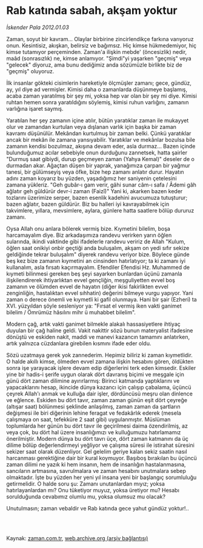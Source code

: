 # Rab katında sabah, akşam yoktur

*İskender Pala 2012.01.03*

<td class="columnist-detail">
<p>Zaman, soyut bir kavram... Olaylar birbirine zincirlendikçe farkına varıyoruz onun. Kesintisiz, akışkan, belirsiz ve bağımsız. Hiç kimse hükmedemiyor, hiç kimse tutamıyor perçeminden. Zaman'a ilişkin mebde' (öncesizlik) nedir, maâd (sonrasızlık) ne, kimse anlamıyor. "Şimdi"yi yaşarken "geçmiş" veya "gelecek" diyoruz, ama bunu dediğimiz anda sözümüzle birlikte biz de "geçmiş" oluyoruz.</p>
<p>
<div id="haberMetinDiv">
<p> İlk insanlar gökteki cisimlerin hareketiyle ölçmüşler zamanı; gece, gündüz, ay, yıl diye ad vermişler. Kimisi daha o zamanlarda düşünmeye başlamış, acaba zaman yaratılmış bir şey mi, yoksa hep var olan bir şey mi diye. Kimisi ruhtan hemen sonra yaratıldığını söylemiş, kimisi ruhun varlığını, zamanın varlığına işaret saymış.
<p> Yaratılan her şey zamanın içine atılır, bütün yaratıklar zaman ile mukayyet olur ve zamandan kurtulan veya dışlanan varlık için başka bir zaman kavramı düşünülür. Mekândan kurtulmuş bir zaman belki. Çünkü yaratıklar ancak bir mekân ile zamana yansıyabilir. Yaratıklar ve mekânlar bozulsa bile zamanın kendisi bozulmaz, akışına devam eder, asla durmaz... Bazen içinde bulunduğumuz acılar sebebiyle onun durduğunu zannetsek, hatta şairler "Durmuş saat gibiydi, durup geçmeyen zaman (Yahya Kemal)" deseler de o durmadan akar. Ağaçtan düşen bir yaprak, yanağımıza çarpan bir yağmur tanesi, bir gülümseyiş veya öfke, bize hep zamanı anlatır durur. Hayatın adını zaman koyarız bu yüzden, yaşadığımız her saniyenin çetelesini zamana yükleriz. "Geh gubâr-ı gam verir, gâhi sunar câm-ı safa / Âdemi gâh ağlatır geh güldürür devr-i zaman (Faizî)" Yani ki, akarken bazen keder tozlarını üzerimize serper, bazen esenlik kadehini avucumuza tutuşturur; bazen ağlatır, bazen güldürür. Biz bu halleri iyi kavrayabilmek için takvimlere, yıllara, mevsimlere, aylara, günlere hatta saatlere bölüp dururuz zamanı.
<p> Oysa Allah onu anlara bölerek vermiş bize. Kıymetini bilelim, boşa harcamayalım diye. Biz arkadaşımıza randevu verirken yarın öğlen sularında, ikindi vaktinde gibi ifadelerle randevu veririz de Allah "Kulum, öğlen saat onikiyi onbir geçtiği anda buluşalım, akşam on yedi sıfır sekize geldiğinde tekrar buluşalım" diyerek randevu veriyor bize. Böylece günde beş kez bize zamanın kıymetini an cinsinden hatırlatıyor; ta ki zamanı iyi kullanalım, asla fırsatı kaçırmayalım. Efendiler Efendisi Hz. Muhammed de kıymeti bilinmesi gereken beş şeyi sayarken bunlardan üçünü zamanla ilişkilendirerek ihtiyarlıktan evvel gençliğin, meşguliyetten evvel boş zamanın ve ölümden evvel de hayatın (diğer ikisi fakirlikten evvel zenginliğin, hastalıktan evvel sıhhatin) değerini bilmeye vurgu yapıyor. Yani zaman o derece önemli ve kıymetli ki gafil olunmaya. Hani bir şair (Ezheri) ta XVI. yüzyıldan şöyle sesleniyor ya: "Fırsat el vermiş iken vakti ganimet bilelim / Ömrümüz hâsılını mihr ü muhabbet bilelim".
<p> Modern çağ, artık vakti ganimet bilmekle alakalı hassasiyetlere ihtiyaç duyulan bir çağ haline geldi. Vakit nakittir sözü bunun materyalist ifadesine dönüştü ve eskiden nakit, maddi ve manevi kazancın tamamını anlatırken, artık yalnızca cüzdanlara girebilen kısmını ifade eder oldu.
<p> Sözü uzatmaya gerek yok zannederim. Hepimiz biliriz ki zaman kıymetlidir. O halde akıllı kimse, ölmeden evvel zamana ilişkin hesabını gören, öldükten sonra işe yarayacak işlere devam edip diğerlerini terk eden kimsedir. Eskiler yine bir hadis-i şerife uygun olarak dört davranış biçimi ve meşgale için günü dört zaman dilimine ayırırlarmış: Birinci katmanda yaptıklarını ve yapacaklarını hesap, ikincide dünya kazancı için çalışıp çabalama, üçüncü çeyrek Allah'ı anmak ve kulluğa dair işler, dördüncüsü meşru olan dinlence ve eğlence. Eskiden bu dört tavır, zaman zaman günün eşit dört çeyreğe (altışar saat) bölünmesi şeklinde anlaşılmış, zaman zaman da şartların değişmesi ile biri diğerinin lehine feragat ve fedakârlık ederek (mesela çalışmaya on saat, tefekküre 2 saat gibi) uygulanmıştır. Müslüman toplumlarda her günün bu dört tavır ile geçirilmesi daima özendirilmiş, az veya çok, bu dört hal üzere insanlığımızı ve kulluğumuzu hatırlamamız önerilmiştir. Modern dünya bu dört tavrı üçe, dört zaman katmanını da üç dilime bölüp değerlendirmeyi yeğliyor ve çalışma süresi ile istirahat süresini sekizer saat olarak düzenliyor. Gel gelelim geriye kalan sekiz saatin nasıl harcanması gerektiğine dair bir kural koymuyor. Başıboş bırakılan bu üçüncü zaman dilimi ne yazık ki hem insanın, hem de insanlığın hastalanmasına, sancıların artmasına, savrulmalara ve zaman hesabını unutmalara sebep olmaktadır. İşte bu yüzden her yeni yıl insana yeni bir başlangıç sorumluluğu getirmelidir. O halde soru şu: Zamanı unutanlardan mıyız; yoksa hatırlayanlardan mı? Onu tüketiyor muyuz, yoksa üretiyor mu? Hesabı sorulduğunda cevabımız olumlu mu, yoksa olumsuz mu olacak?
<p> Unutulmasın; zaman vebaldir ve Rab katında gece yahut gündüz yoktur!..</p></p></p></p></p></p></div>
</p>


<p><br>
		 </br></p></td>

Kaynak: [zaman.com.tr](http://zaman.com.tr/yazar.do?yazino=1223345), [web.archive.org (arşiv bağlantısı)](http://web.archive.org/web/20120121024400/http://www.zaman.com.tr:80/yazar.do?yazino=1223345)
